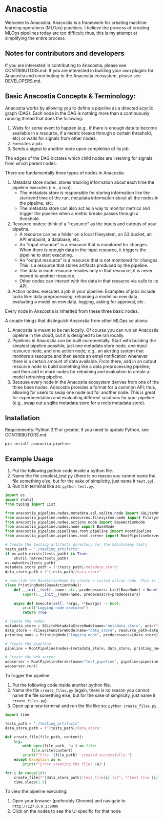 # Anacostia
Welcome to Anacostia. Anacostia is a framework for creating machine learning operations (MLOps) pipelines. I believe the process of creating MLOps pipelines today are too difficult; thus, this is my attempt at simplifying the entire process. 

## Notes for contributors and developers
If you are interested in contributing to Anacostia, please see CONTRIBUTORS.md. 
If you are interested in building your own plugins for Anacostia and contributing to the Anacostia ecosystem, please see DEVELOPERS.md. 

## Basic Anacostia Concepts & Terminology:
Anacostia works by allowing you to define a pipeline as a directed acyclic graph (DAG). Each node in the DAG is nothing more than a continuously running thread that does the following:
1. Waits for some event to happen (e.g., if there is enough data to become available in a resource, if a metric breaks through a certain threshold, etc) or waits for signals from other nodes.
2. Executes a job. 
3. Sends a signal to another node upon completion of its job.

The edges of the DAG dictates which child nodes are listening for signals from which parent nodes.

There are fundamentally three types of nodes in Anacostia:
1. Metadata store nodes: stores tracking information about each time the pipeline executes (i.e., a *run*).
    - The metadata store is responsible for storing information like the start/end time of the run, metadata information about all the nodes in the pipeline, etc.
    - The metadata store can also act as a way to monitor metrics and trigger the pipeline when a metric breaks passes through a threshold. 
2. Resource nodes: think of a "resource" as the inputs and outputs of your pipeline.
    - A resource can be a folder on a local filesystem, an S3 bucket, an API endpoint, a database, etc.
    - An "input resource" is a resource that is monitored for changes. When there is enough data in the input resource, it triggers the pipeline to start executing.
    - An "output resource" is a resource that is not monitored for changes. This is a resource that stores artifacts produced by the pipeline. 
    - The data in each resource resides only in that resource, it is never moved to another resource.
    - Other nodes can interact with the data in that resource via calls to its API.
3. Action nodes: executes a job in your pipeline. Examples of jobs include tasks like: data preprocessing, retraining a model on new data, evaluating a model on new data, logging, asking for approval, etc.

Every node in Anacostia is inherited from these three basic nodes.

A couple things that distinguish Anacostia from other MLOps solutions:
1. Anacostia is meant to be ran locally. Of course you can run an Anacostia pipeline in the cloud, but it is designed to be ran locally.
2. Pipelines in Anacostia can be built incrementally. Start with building the simplest pipeline possible; just one metadata store node, one input resource node, and one action node; e.g., an alerting system that monitors a resource and then sends an email notification whenever there is a certain amount of data available. From there, add in an output resource node to build something like a data preprocessing pipeline, and then add in more nodes for retraining and evaluation to create a model retraining pipeline. 
3. Because every node in the Anacostia ecosystem derives from one of the three base nodes, Anacostia provides a format for a common API; thus, allowing for users to swap one node out for another node. This is great for experimentation and evaluating different solutions for your pipeline (e.g., swap out a sqlite metadata store for a redis metadata store).

## Installation
Requirements: Python 3.11 or greater, if you need to update Python, see CONTRIBUTORS.md
```
pip install anacostia-pipeline
```

## Example Usage
1. Put the following python code inside a python file.
2. Name the file simplest_test.py (there is no reason you cannot name the file something else, but for the sake of simplicity, just name it `test.py`).
3. Run it in terminal like so: `python test.py`.
```python
import os
import shutil
from typing import List

from anacostia_pipeline.nodes.metadata.sql.sqlite.node import SQLiteMetadataStoreNode
from anacostia_pipeline.nodes.resources.filesystem.node import FilesystemStoreNode
from anacostia_pipeline.nodes.actions.node import BaseActionNode
from anacostia_pipeline.nodes.node import BaseNode
from anacostia_pipeline.pipelines.root.pipeline import RootPipeline
from anacostia_pipeline.pipelines.root.server import RootPipelineServer

# Create the testing artifacts directory for the SQLAlchemy tests
tests_path = "./testing_artifacts"
if os.path.exists(tests_path) is True:
    shutil.rmtree(tests_path)
os.makedirs(tests_path)
metadata_store_path = f"{tests_path}/metadata_store"
data_store_path = f"{tests_path}/data_store"

# override the BaseActionNode to create a custom action node. This is just a placeholder for the actual implementation
class PrintingNode(BaseActionNode):
    def __init__(self, name: str, predecessors: List[BaseNode] = None) -> None:
        super().__init__(name=name, predecessors=predecessors)
    
    async def execute(self, *args, **kwargs) -> bool:
        print("Logging node executed")
        return True

# Create the nodes
metadata_store = SQLiteMetadataStoreNode(name="metadata_store", uri=f"sqlite:///{metadata_store_path}/metadata.db")
data_store = FilesystemStoreNode(name="data_store", resource_path=data_store_path, metadata_store=metadata_store)
printing_node = PrintingNode("logging_node", predecessors=[data_store])

# Create the pipeline
pipeline = RootPipeline(nodes=[metadata_store, data_store, printing_node])

# Create the web server
webserver = RootPipelineServer(name="test_pipeline", pipeline=pipeline, host="127.0.0.1", port=8000)
webserver.run()
```
To trigger the pipeline:
1. Put the following code inside another python file.
2. Name the file `create_files.py` (again, there is no reason you cannot name the file something else, but for the sake of simplicity, just name it `create_files.py`).
3. Open up a new terminal and run the file like so: `python create_files.py`.
```python
import time

tests_path = "./testing_artifacts"
data_store_path = f"{tests_path}/data_store"

def create_file(file_path, content):
    try:
        with open(file_path, 'w') as file:
            file.write(content)
        print(f"File '{file_path}' created successfully.")
    except Exception as e:
        print(f"Error creating the file: {e}")

for i in range(10):
    create_file(f"{data_store_path}/test_file{i}.txt", f"test file {i}")
    time.sleep(1.5)
```
To view the pipeline executing:
1. Open your browser (preferably Chrome) and navigate to `http://127.0.0.1:8000`
2. Click on the nodes to see the UI specific for that node